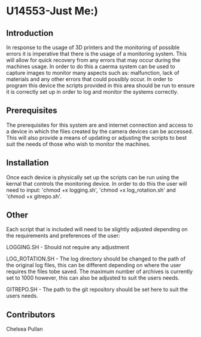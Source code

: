 # U14553-Just Me:) 

## Introduction
In response to the usage of 3D printers and the monitoring of possible errors it is imperative that there is the usage of a monitoring system. This will allow for quick recovery from any errors that may occur during the machines usage. In order to do this a caerma system can be used to capture images to monitor many aspects such as: malfunction, lack of materials and any other errors that could possibly occur. In order to program this device the scripts provided in this area should be run to ensure it is correctly set up in order to log and monitor the systems correctly.

## Prerequisites
The prerequisites for this system are and internet connection and access to a device in which the files created by the camera devices can be accessed. This will also provide a means of updating or adjusting the scripts to best suit the needs of those who wish to monitor the machines.

## Installation 
Once each device is physically set up the scripts can be run using the kernal that controls the monitoring device. In order to do this the user will need to input: 'chmod +x logging.sh', 'chmod +x log_rotation.sh' and 'chmod +x gitrepo.sh'.

## Other
Each script that is included will need to be slightly adjusted depending on the requirements and preferences of the user:

LOGGING.SH - Should not require any adjustment

LOG_ROTATION.SH  - The log directory should be changed to the path of the original log files, this can be different depending on where the user requires the files tobe saved. The maximum number of archives is currently set to 1000 however, this can also be adjusted to suit the users needs.

GITREPO.SH - The path to the git repository should be set here to suit the users needs.

## Contributors
Chelsea Pullan
